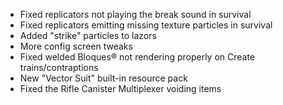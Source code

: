 * Fixed replicators not playing the break sound in survival
* Fixed replicators emitting missing texture particles in survival
* Added "strike" particles to lazors
* More config screen tweaks
* Fixed welded Bloques® not rendering properly on Create trains/contraptions
* New "Vector Suit" built-in resource pack
* Fixed the Rifle Canister Multiplexer voiding items
